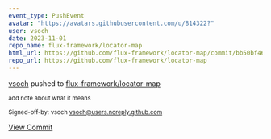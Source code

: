 ```yaml
---
event_type: PushEvent
avatar: "https://avatars.githubusercontent.com/u/814322?"
user: vsoch
date: 2023-11-01
repo_name: flux-framework/locator-map
html_url: https://github.com/flux-framework/locator-map/commit/bb50bf467c83fb06edec368e13d1300358da0716
repo_url: https://github.com/flux-framework/locator-map
---
```


<a href='https://github.com/vsoch' target='_blank'>vsoch</a> pushed to <a href='https://github.com/flux-framework/locator-map' target='_blank'>flux-framework/locator-map</a>

<small>add note about what it means

Signed-off-by: vsoch <vsoch@users.noreply.github.com></small>

<a href='https://github.com/flux-framework/locator-map/commit/bb50bf467c83fb06edec368e13d1300358da0716' target='_blank'>View Commit</a>